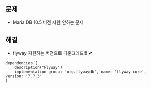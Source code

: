 ## 문제
- Maria DB 10.5 버전 지원 안하는 문제 

## 해결
- flyway 지원하는 버전으로 다운그레드!!! ✔


```
dependencies {
    description("Flyway")
    implementation group: 'org.flywaydb', name: 'flyway-core', version: '7.7.3'
}
```
